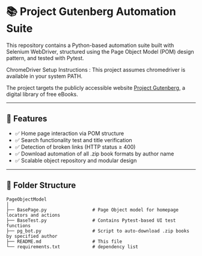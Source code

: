 # 📚 Project Gutenberg Automation Suite

This repository contains a Python-based automation suite built with Selenium WebDriver, 
structured using the Page Object Model (POM) design pattern, and tested with Pytest.

ChromeDriver Setup Instructions : This project assumes chromedriver is available in your system PATH.

The project targets the publicly accessible website [Project Gutenberg](https://www.gutenberg.org/), 
a digital library of free eBooks.

---------------------------------------------------------------------

## 🚀 Features

- ✅ Home page interaction via POM structure
- ✅ Search functionality test and title verification
- ✅ Detection of broken links (HTTP status ≥ 400)
- ✅ Download automation of all .zip book formats by author name
- ✅ Scalable object repository and modular design

------------------------------------------------------------------------

## 📂 Folder Structure
```
PageObjectModel 
│
├── BasePage.py                 # Page Object model for homepage locators and actions 
├── BaseTest.py                 # Contains Pytest-based UI test functions 
├── pg_bot.py                   # Script to auto-download .zip books by specified author 
├── README.md                   # This file 
└── requirements.txt            # dependency list 
```





